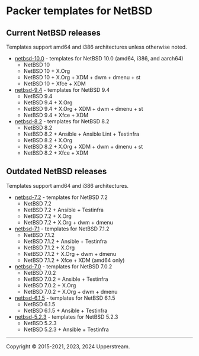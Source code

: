 # Packer templates for NetBSD

## Current NetBSD releases

Templates support amd64 and i386 architectures unless otherwise noted.

* [netbsd-10.0](netbsd-10.0/README.md) - templates for NetBSD 10.0
  (amd64, i386, and aarch64)
  * NetBSD 10
  * NetBSD 10 + X.Org
  * NetBSD 10 + X.Org + XDM + dwm + dmenu + st
  * NetBSD 10 + Xfce + XDM
* [netbsd-9.4](netbsd-9/README.md) - templates for NetBSD 9.4
  * NetBSD 9.4
  * NetBSD 9.4 + X.Org
  * NetBSD 9.4 + X.Org + XDM + dwm + dmenu + st
  * NetBSD 9.4 + Xfce + XDM
* [netbsd-8.2](netbsd-8/README.md) - templates for NetBSD 8.2
  * NetBSD 8.2
  * NetBSD 8.2 + Ansible + Ansible Lint + Testinfra
  * NetBSD 8.2 + X.Org
  * NetBSD 8.2 + X.Org + XDM + dwm + dmenu + st
  * NetBSD 8.2 + Xfce + XDM

## Outdated NetBSD releases

Templates support amd64 and i386 architectures.

* [netbsd-7.2](netbsd-7.2/README.md) - templates for NetBSD 7.2
  * NetBSD 7.2
  * NetBSD 7.2 + Ansible + Testinfra
  * NetBSD 7.2 + X.Org
  * NetBSD 7.2 + X.Org + dwm + dmenu
* [netbsd-7.1](netbsd-7.1/README.md) - templates for NetBSD 7.1.2
  * NetBSD 7.1.2
  * NetBSD 7.1.2 + Ansible + Testinfra
  * NetBSD 7.1.2 + X.Org
  * NetBSD 7.1.2 + X.Org + dwm + dmenu
  * NetBSD 7.1.2 + Xfce + XDM (amd64 only)
* [netbsd-7.0](netbsd-7.0/README.md) - templates for NetBSD 7.0.2
  * NetBSD 7.0.2
  * NetBSD 7.0.2 + Ansible + Testinfra
  * NetBSD 7.0.2 + X.Org
  * NetBSD 7.0.2 + X.Org + dwm + dmenu
* [netbsd-6.1.5](netbsd-6.1.5/README.md) - templates for NetBSD 6.1.5
  * NetBSD 6.1.5
  * NetBSD 6.1.5 + Ansible + Testinfra
* [netbsd-5.2.3](netbsd-5.2.3/README.md) - templates for NetBSD 5.2.3
  * NetBSD 5.2.3
  * NetBSD 5.2.3 + Ansible + Testinfra

- - -

Copyright &copy; 2015-2021, 2023, 2024 Upperstream.

